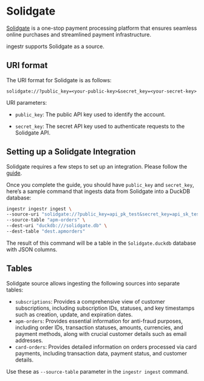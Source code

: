 # Solidgate

[Solidgate](https://solidgate.com//) is a one-stop payment processing platform that ensures seamless online purchases and streamlined payment infrastructure.

ingestr supports Solidgate as a source.

## URI format

The URI format for Solidgate is as follows:

```plaintext
solidgate://?public_key=<your-public-key>&secret_key=<your-secret-key>
```

URI parameters:

- `public_key`: The public API key used to identify the account.

- `secret_key`: The secret API key used to authenticate requests to the Solidgate API.


## Setting up a Solidgate Integration

Solidgate requires a few steps to set up an integration. Please follow the [guide](https://docs.solidgate.com/payments/integrate/access-to-api/#retrieve-your-credentials).

Once you complete the guide, you should have `public_key` and `secret_key`, here’s a sample command that ingests data from Solidgate into a DuckDB database:

```sh
ingestr ingestr ingest \
--source-uri "solidgate://?public_key=api_pk_test&secret_key=api_sk_test" \
--source-table "apm-orders" \
--dest-uri "duckdb:///solidgate.db" \
--dest-table "dest.apmorders"
```

The result of this command will be a table in the `Solidgate.duckdb` database with JSON columns.

## Tables

Solidgate source allows ingesting the following sources into separate tables:
- `subscriptions`: Provides a comprehensive view of customer subscriptions, including subscription IDs, statuses, and key timestamps such as creation, update, and expiration dates.
- `apm-orders`: Provides essential information for anti-fraud purposes, including order IDs, transaction statuses, amounts, currencies, and payment methods, along with crucial customer details such as email addresses.
- `card-orders`: Provides detailed information on orders processed via card payments, including transaction data, payment status, and customer details.

Use these as `--source-table` parameter in the `ingestr ingest` command.


